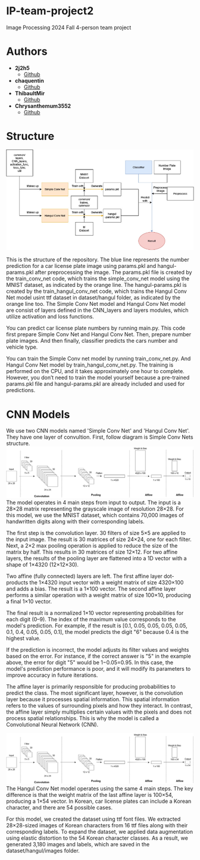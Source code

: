 # IP-team-project2
Image Processing 2024 Fall 4-person team project 

# Authors
- **2j2h5**
    - [Github](https://github.com/2j2h5)
- **chaquentin**
    - [Github](https://github.com/chaquentin)
- **ThibaultMir**
    - [Github](https://github.com/ThibaultMir)
- **Chrysanthemum3552**
    - [Github](https://github.com/Chrysanthemum3552)

# Structure
![Structure](./images/diagrams/structure-version-2.jpg)

This is the structure of the repository. The blue line represents the number prediction for a car license plate image using params.pkl and hangul-params.pkl after preprocessing the image. The params.pkl file is created by the train_conv_net code, which trains the simple_conv_net model using the MNIST dataset, as indicated by the orange line. The hangul-params.pkl is created by the train_hangul_conv_net code, which trains the Hangul Conv Net model usint ttf dataset in dataset/hangul folder, as indicated by the orange line too. The Simple Conv Net model and Hangul Conv Net model are consist of layers defined in the CNN_layers and layers modules, which utilize activation and loss functions.

You can predict car license plate numbers by running main.py. This code first prepare Simple Conv Net and Hangul Conv Net. Then, prepare number plate images. And then finally, classifier predicts the cars number and vehicle type.

You can train the Simple Conv net model by running train_conv_net.py. And Hangul Conv Net model by train_hangul_conv_net.py. The training is performed on the CPU, and it takes approximately one hour to complete. However, you don’t need to train the model yourself because a pre-trained params.pkl file and hangul-params.pkl are already included and used for predictions.

# CNN Models
We use two CNN models named 'Simple Conv Net' and 'Hangul Conv Net'. They have one layer of convultion. First, follow diagram is Simple Conv Nets structure.
![Simple Conv Net](./images/diagrams/simple-conv-net.jpg)
The model operates in 4 main steps from input to output. The input is a 28×28 matrix representing the grayscale image of resolution 28×28. For this model, we use the MNIST dataset, which contains 70,000 images of handwritten digits along with their corresponding labels.

The first step is the convolution layer. 30 filters of size 5×5 are applied to the input image. The result is 30 matrices of size 24×24, one for each filter. Next, a 2×2 max pooling operation is applied to reduce the size of the matrix by half. This results in 30 matrices of size 12×12. For two affine layers, the results of the pooling layer are flattened into a 1D vector with a shape of 1×4320 (12×12×30).

Two affine (fully connected) layers are left. The first affine layer dot-products the 1×4320 input vector with a weight matrix of size 4320×100 and adds a bias. The result is a 1×100 vector. The second affine layer performs a similar operation with a weight matrix of size 100×10, producing a final 1×10 vector.

The final result is a normalized 1×10 vector representing probabilities for each digit (0–9). The index of the maximum value corresponds to the model's prediction. For example, if the result is \[0.1, 0.05, 0.05, 0.05, 0.05, 0.1, 0.4, 0.05, 0.05, 0.1\], the model predicts the digit "6" because 0.4 is the highest value.

If the prediction is incorrect, the model adjusts its filter values and weights based on the error. For instance, if the correct answer is "5" in the example above, the error for digit "5" would be 1−0.05=0.95. In this case, the model's prediction performance is poor, and it will modify its parameters to improve accuracy in future iterations.

The affine layer is primarily responsible for producing probabilities to predict the class. The most significant layer, however, is the convolution layer because it processes spatial information. This spatial information refers to the values of surrounding pixels and how they interact. In contrast, the affine layer simply multiplies certain values with the pixels and does not process spatial relationships. This is why the model is called a Convolutional Neural Network (CNN).

![Simple Conv Net](./images/diagrams/hangul-conv-net.jpg)
The Hangul Conv Net model operates using the same 4 main steps. The key difference is that the weight matrix of the last affine layer is 100×54, producing a 1×54 vector. In Korean, car license plates can include a Korean character, and there are 54 possible cases.

For this model, we created the dataset using ttf font files. We extracted 28×28-sized images of Korean characters from 16 ttf files along with their corresponding labels. To expand the dataset, we applied data augmentation using elastic distortion to the 54 Korean character classes. As a result, we generated 3,180 images and labels, which are saved in the dataset/hangul/images folder.
